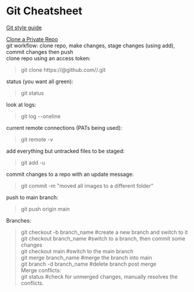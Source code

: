 # Git Cheatsheet    
[Git style guide](https://github.com/agis/git-style-guide)       

[Clone a Private Repo](https://stackoverflow.com/questions/2505096/clone-a-private-repository-github)       
git workflow: clone repo, make changes, stage changes (using add), commit changes then push   
clone repo using an access token:     
> git clone https://<pat>@github.com/<your account or organization>/<repo>.git

status (you want all green):      
> git status

look at logs:    
> git log --oneline

current remote connections (PATs being used):   
> git remote -v

add everything but untracked files to be staged:   
> git add -u

commit changes to a repo with an update message:   
> git commit -m "moved all images to a different folder"

push to main branch:   
> git push origin main 


Branches:     
> git checkout -b branch_name    #create a new branch and switch to it    
> git checkout branch_name       #switch to a branch, then commit some changes     
> git checkout main              #switch to the main branch   
> git merge branch_name          #merge the branch into main  
> git branch -d branch_name      #delete branch post merge   
Merge conflicts:    
> git status    #check for unmerged changes, manually resolves the conflicts.  